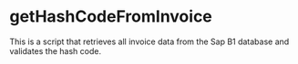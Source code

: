 # getHashCodeFromInvoice
This is a script that retrieves all invoice data from the Sap B1 database and validates the hash code.
